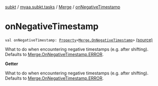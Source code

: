 [subkt](../../index.md) / [myaa.subkt.tasks](../index.md) / [Merge](index.md) / [onNegativeTimestamp](./on-negative-timestamp.md)

# onNegativeTimestamp

`val onNegativeTimestamp: `[`Property`](https://docs.gradle.org/current/javadoc/org/gradle/api/provider/Property.html)`<`[`Merge.OnNegativeTimestamp`](-on-negative-timestamp/index.md)`>` [(source)](https://github.com/Myaamori/SubKt/blob/0.1.19/src/main/kotlin/myaa/subkt/tasks/asstasks.kt#L232)

What to do when encountering negative timestamps (e.g. after shifting).
Defaults to [Merge.OnNegativeTimestamp.ERROR](-on-negative-timestamp/-e-r-r-o-r.md).

**Getter**

What to do when encountering negative timestamps (e.g. after shifting).
Defaults to [Merge.OnNegativeTimestamp.ERROR](-on-negative-timestamp/-e-r-r-o-r.md).

